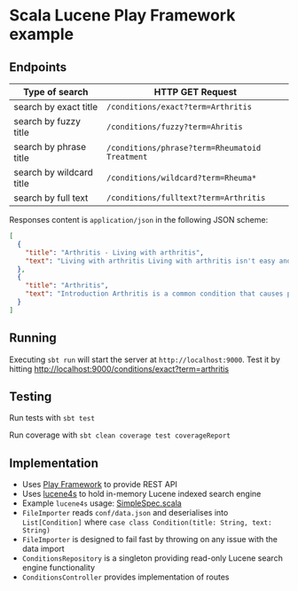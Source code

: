 # Scala Lucene Play Framework example

## Endpoints

| Type of search           | HTTP GET Request                               |
| ------------------------ | ---------------------------------------------- |
| search by exact title    | `/conditions/exact?term=Arthritis`             |
| search by fuzzy title    | `/conditions/fuzzy?term=Ahritis`               |
| search by phrase title   | `/conditions/phrase?term=Rheumatoid Treatment` | 
| search by wildcard title | `/conditions/wildcard?term=Rheuma*`            | 
| search by full text      | `/conditions/fulltext?term=Arthritis`          | 

Responses content is `application/json` in the following JSON scheme:

```json
[
  {
    "title": "Arthritis - Living with arthritis",
    "text": "Living with arthritis Living with arthritis isn't easy and carrying out simple, everyday tasks can often be painful and difficult."
  },
  {
    "title": "Arthritis",
    "text": "Introduction Arthritis is a common condition that causes pain and inflammation in a joint."
  }
]

```

## Running

Executing `sbt run` will start the server at `http://localhost:9000`. Test it by hitting [http://localhost:9000/conditions/exact?term=arthritis](http://localhost:9000/conditions/exact?term=arthritis)

## Testing

Run tests with `sbt test`

Run coverage with `sbt clean coverage test coverageReport`

## Implementation

* Uses [Play Framework](https://github.com/playframework/playframework/) to provide REST API
* Uses [lucene4s](https://github.com/outr/lucene4s) to hold in-memory Lucene indexed search engine
* Example `lucene4s` usage: [SimpleSpec.scala](https://github.com/outr/lucene4s/blob/master/src/test/scala/tests/SimpleSpec.scala)
* `FileImporter` reads `conf/data.json` and deserialises into `List[Condition]` where `case class Condition(title: String, text: String)`
* `FileImporter` is designed to fail fast by throwing on any issue with the data import
* `ConditionsRepository` is a singleton providing read-only Lucene search engine functionality
* `ConditionsController` provides implementation of routes

